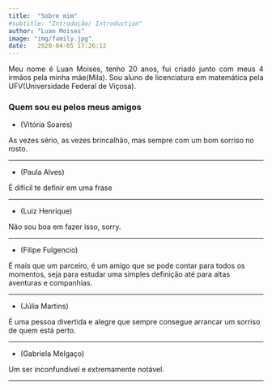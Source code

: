 ```yaml
---
title:  "Sobre mim"
#subtitle: "Introdução/ Introduction"
author: "Luan Moises"
image: "img/family.jpg"
date:   2020-04-05 17:26:12
---
```


<p style="text-align: justify;">
Meu nome é Luan Moises, tenho 20 anos, fui criado junto com meus 4 irmãos pela minha mãe(Mila). Sou aluno de licenciatura em matemática pela UFV(Universidade Federal de Viçosa).
</p>




### Quem sou eu pelos meus amigos

<p style="text-align: justify;">
 
- (Vitória Soares)

As vezes sério, as vezes brincalhão, mas sempre com um bom sorriso no rosto.

---

- (Paula Alves)

É difícil te definir em uma frase

---

- (Luiz Henrique)

Não sou boa em fazer isso, sorry.

---

- (Filipe Fulgencio)

É mais que um parceiro, é um amigo que se pode contar para todos os momentos, seja para estudar uma simples definição até para altas aventuras e companhias.

---

- (Júlia  Martins)

É uma pessoa divertida e alegre que sempre consegue arrancar um sorriso de quem está perto.

---

- (Gabriela Melgaço)

Um ser inconfundível e extremamente notável.

---

